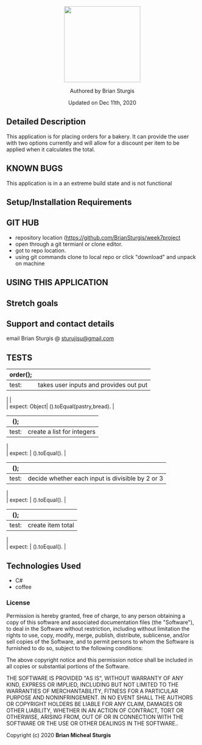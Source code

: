 

<div align="center">
<img src="https://github.com/BrianSturgis.png" width="200px" height="auto" >
</div>
<p align="center"> Authored by Brian Sturgis</p>
<p align="center">Updated on Dec 11th, 2020</p>


## Detailed Description
This application is for placing orders for a bakery. It can provide the user with two options currently and will allow for a discount per item to be applied when it calculates the total.

## KNOWN BUGS
This application is in a an extreme build state and is not functional

## Setup/Installation Requirements

## GIT HUB
- repository location (https://github.com/BrianSturgis/week7project
- open through a git termianl or clone editor.
- got to repo location.
- using git commands clone to local repo or click "download" and unpack on machine


## USING THIS APPLICATION




## Stretch goals


## Support and contact details
email Brian Sturgis @ <sturujisu@gmail.com>


## TESTS

| order(); |  |
| ------| -----------|
| test: | takes user inputs and provides out put
|
|  
| expect: Object| ().toEqual(pastry,bread). |


| (); |  |
| ------| -----------|
| test: |  create a list for integers                       |
|  
| expect:  | ().toEqual(). |


| (); |  |
| ------| -----------|
| test: |  decide whether each input is divisible by 2 or 3                       |
|  
| expect:  | ().toEqual(). |


| (); |  |
| ------| -----------|
| test: |  create item total                   |
|  
| expect:  | ().toEqual(). |



## Technologies Used

* C#
* coffee
  

### License

Permission is hereby granted, free of charge, to any person obtaining a copy of this software and associated documentation files (the "Software"), to deal in the Software without restriction, including without limitation the rights to use, copy, modify, merge, publish, distribute, sublicense, and/or sell copies of the Software, and to permit persons to whom the Software is furnished to do so, subject to the following conditions:

The above copyright notice and this permission notice shall be included in all copies or substantial portions of the Software.

THE SOFTWARE IS PROVIDED "AS IS", WITHOUT WARRANTY OF ANY KIND, EXPRESS OR IMPLIED, INCLUDING BUT NOT LIMITED TO THE WARRANTIES OF MERCHANTABILITY, FITNESS FOR A PARTICULAR PURPOSE AND NONINFRINGEMENT. IN NO EVENT SHALL THE AUTHORS OR COPYRIGHT HOLDERS BE LIABLE FOR ANY CLAIM, DAMAGES OR OTHER LIABILITY, WHETHER IN AN ACTION OF CONTRACT, TORT OR OTHERWISE, ARISING FROM, OUT OF OR IN CONNECTION WITH THE SOFTWARE OR THE USE OR OTHER DEALINGS IN THE SOFTWARE..



Copyright (c) 2020 **Brian Micheal Sturgis**
